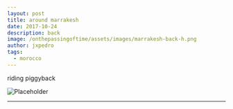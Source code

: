 ```yaml
---
layout: post
title: around marrakesh
date: 2017-10-24
description: back
image: /onthepassingoftime/assets/images/marrakesh-back-h.png
author: jxpedro
tags: 
  - morocco
---
```

<p >riding piggyback</p>

![Placeholder](/onthepassingoftime/assets/images/marrakesh-back.jpeg)

<p></p>

<hr/>
